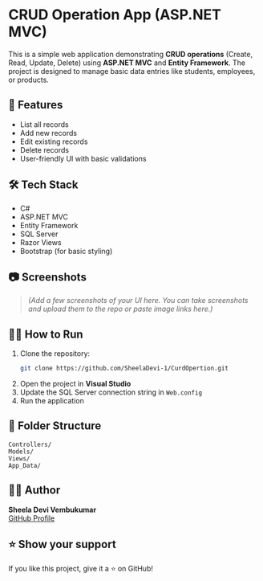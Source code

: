 
# CRUD Operation App (ASP.NET MVC)

This is a simple web application demonstrating **CRUD operations** (Create, Read, Update, Delete) using **ASP.NET MVC** and **Entity Framework**. The project is designed to manage basic data entries like students, employees, or products.

## 🚀 Features

- List all records
- Add new records
- Edit existing records
- Delete records
- User-friendly UI with basic validations

## 🛠 Tech Stack

- C#
- ASP.NET MVC
- Entity Framework
- SQL Server
- Razor Views
- Bootstrap (for basic styling)

## 📷 Screenshots

> *(Add a few screenshots of your UI here. You can take screenshots and upload them to the repo or paste image links here.)*

## 🧑‍💻 How to Run

1. Clone the repository:
   ```bash
   git clone https://github.com/SheelaDevi-1/CurdOpertion.git
   ```
2. Open the project in **Visual Studio**
3. Update the SQL Server connection string in `Web.config`
4. Run the application

## 📂 Folder Structure

```
Controllers/
Models/
Views/
App_Data/
```

## 🙋‍♀️ Author

**Sheela Devi Vembukumar**  
[GitHub Profile](https://github.com/SheelaDevi-1)

## ⭐️ Show your support

If you like this project, give it a ⭐️ on GitHub!
